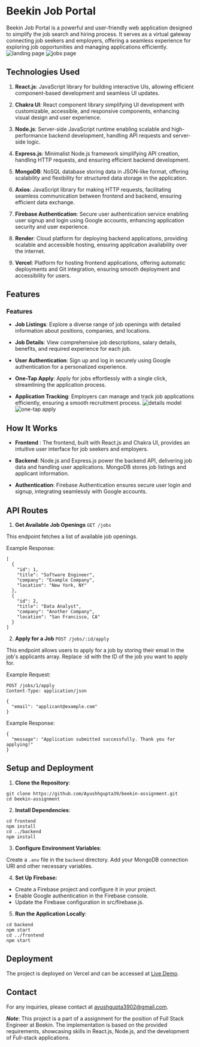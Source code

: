 # Beekin Job Portal

Beekin Job Portal is a powerful and user-friendly web application designed to simplify the job search and hiring process. It serves as a virtual gateway connecting job seekers and employers, offering a seamless experience for exploring job opportunities and managing applications efficiently.
![landing page](https://github.com/Ayushhgupta39/beekin-assignment/assets/96309609/070a31b6-2127-47e3-bb7c-5a2ec0f26f08)
![jobs page](https://github.com/Ayushhgupta39/beekin-assignment/assets/96309609/35b09b89-0a1d-4a38-b030-de6ac8c7d6ae)

## Technologies Used

1. **React.js**: JavaScript library for building interactive UIs, allowing efficient component-based development and seamless UI updates.

2. **Chakra UI**: React component library simplifying UI development with customizable, accessible, and responsive components, enhancing visual design and user experience.

3. **Node.js**: Server-side JavaScript runtime enabling scalable and high-performance backend development, handling API requests and server-side logic.

4. **Express.js**: Minimalist Node.js framework simplifying API creation, handling HTTP requests, and ensuring efficient backend development.

5. **MongoDB**: NoSQL database storing data in JSON-like format, offering scalability and flexibility for structured data storage in the application.

6. **Axios**: JavaScript library for making HTTP requests, facilitating seamless communication between frontend and backend, ensuring efficient data exchange.

7. **Firebase Authentication**: Secure user authentication service enabling user signup and login using Google accounts, enhancing application security and user experience.

8. **Render**: Cloud platform for deploying backend applications, providing scalable and accessible hosting, ensuring application availability over the internet.

9. **Vercel**: Platform for hosting frontend applications, offering automatic deployments and Git integration, ensuring smooth deployment and accessibility for users.


## Features

### Features

- **Job Listings**: Explore a diverse range of job openings with detailed information about positions, companies, and locations.

- **Job Details**: View comprehensive job descriptions, salary details, benefits, and required experience for each job.

- **User Authentication**: Sign up and log in securely using Google authentication for a personalized experience.

- **One-Tap Apply**: Apply for jobs effortlessly with a single click, streamlining the application process.

- **Application Tracking**: Employers can manage and track job applications efficiently, ensuring a smooth recruitment process.
  ![details model](https://github.com/Ayushhgupta39/beekin-assignment/assets/96309609/a236d955-cbc8-41c2-a722-4827d533bfc9)
  ![one-tap apply](https://github.com/Ayushhgupta39/beekin-assignment/assets/96309609/f85ebf35-6641-4ca5-ae56-f99a0d0da8e2)


## How It Works
- **Frontend** : The frontend, built with React.js and Chakra UI, provides an intuitive user interface for job seekers and employers.

- **Backend**: Node.js and Express.js power the backend API, delivering job data and handling user applications. MongoDB stores job listings and applicant information.

- **Authentication**: Firebase Authentication ensures secure user login and signup, integrating seamlessly with Google accounts.

## API Routes

1. **Get Available Job Openings**
`GET /jobs`

This endpoint fetches a list of available job openings.

Example Response:
```
[
  {
    "id": 1,
    "title": "Software Engineer",
    "company": "Example Company",
    "location": "New York, NY"
  },
  {
    "id": 2,
    "title": "Data Analyst",
    "company": "Another Company",
    "location": "San Francisco, CA"
  }
]
```
2. **Apply for a Job**
`POST /jobs/:id/apply`

This endpoint allows users to apply for a job by storing their email in the job's applicants array. Replace :id with the ID of the job you want to apply for.

Example Request:
```
POST /jobs/1/apply
Content-Type: application/json

{
  "email": "applicant@example.com"
}

```
Example Response:
```
{
  "message": "Application submitted successfully. Thank you for applying!"
}

```

## Setup and Deployment

1. **Clone the Repository**:
```
git clone https://github.com/Ayushhgupta39/beekin-assignment.git
cd beekin-assignment
```

2. **Install Dependencies**:
```
cd frontend
npm install
cd ../backend
npm install

```

3. **Configure Environment Variables**:

Create a `.env` file in the `backend` directory.
Add your MongoDB connection URI and other necessary variables.

4. **Set Up Firebase:**
- Create a Firebase project and configure it in your project.
- Enable Google authentication in the Firebase console.
- Update the Firebase configuration in src/firebase.js.

5. **Run the Application Locally**:
``` 
cd backend
npm start
cd ../frontend
npm start
```

## Deployment

The project is deployed on Vercel and can be accessed at [Live Demo](https://beekin-assignment.vercel.app/).

## Contact
For any inquiries, please contact at ayushgupta3902@gmail.com.

***Note***: This project is a part of a assignment for the position of Full Stack Engineer at Beekin. The implementation is based on the provided requirements, showcasing skills in React.js, Node.js, and the development of Full-stack applications.
